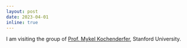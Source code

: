```yaml
---
layout: post
date: 2023-04-01
inline: true
---
```


I am visiting the group of [Prof. Mykel Kochenderfer](https://mykel.kochenderfer.com), Stanford University.
